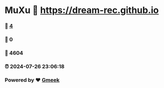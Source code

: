 # MuXu :link: https://dream-rec.github.io 
### :page_facing_up: [4](https://dream-rec.github.io/tag.html) 
### :speech_balloon: 0 
### :hibiscus: 4604 
### :alarm_clock: 2024-07-26 23:06:18 
### Powered by :heart: [Gmeek](https://github.com/Meekdai/Gmeek)
